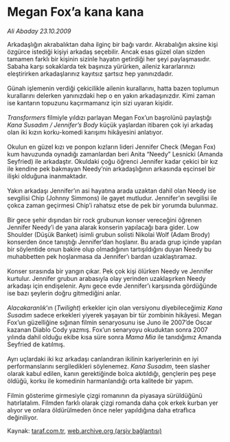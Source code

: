 # Megan Fox’a kana kana

*Ali Abaday 23.10.2009*

<div class="yazi">Arkadaşlığın akrabalıktan daha ilginç bir bağı vardır. Akrabalığın aksine kişi özgürce istediği kişiyi arkadaş seçebilir. Ancak esas güzel olan sizden tamamen farklı bir kişinin sizinle hayatın getirdiği her şeyi paylaşmasıdır. Sabaha karşı sokaklarda tek başınıza yürürken, aileniz kararlarınızı eleştirirken arkadaşlarınız kayıtsız şartsız hep yanınızdadır. <br/><br/>Günah işlemenin verdiği çekicilikle ailenin kurallarını, hatta bazen toplumun kurallarını delerken yanınızdaki hep o en yakın arkadaşınızdır. Kimi zaman ise kantarın topuzunu kaçırmamanız için sizi uyaran kişidir.<i> <br/><br/>Transformers</i> filmiyle yıldızı parlayan Megan Fox’un başrolünü paylaştığı <i>Kana Susadım / Jennifer’s Body</i> küçük yaşlardan itibaren çok iyi arkadaş olan iki kızın korku-komedi karışımı hikâyesini anlatıyor. <br/><br/>Okulun en güzel kızı ve ponpon kızların lideri Jennifer Check (Megan Fox) kum havuzunda oynadığı zamanlardan beri Anita “Needy” Lesnicki (Amanda Seyfried) ile arkadaştır. Okuldaki çoğu öğrenci Jennifer kadar çekici bir kız ile kendine pek bakmayan Needy’nin arkadaşlığının arkasında eşcinsel bir ilişki olduğuna inanmaktadır. <br/><br/>Yakın arkadaşı Jennifer’ın asi hayatına arada uzaktan dahil olan Needy ise sevgilisi Chip (Johnny Simmons) ile gayet mutludur. Jennifer’ın sevgilisi ile çokca zaman geçirmesi Chip’i rahatsız etse de pek bir yorumda bulunmaz. <br/><br/>Bir gece şehir dışından bir rock grubunun konser vereceğini öğrenen Jennifer Needy’i de yana alarak konserin yapılacağı bara gider. Low Shoulder (Düşük Banket) isimli grubun solisti Nikolai Wolf (Adam Brody) konserden önce tanıştığı Jennifer’dan hoşlanır. Bu arada grup içinde yapılan bir söylentide onun bakire olup olmadığının tartışıldığını duyan Needy bu muhabbetten pek hoşlanmasa da Jennifer’ı bardan uzaklaştıramaz. <br/><br/>Konser sırasında bir yangın çıkar. Pek çok kişi ölürken Needy ve Jennifer kurtulur. Jennifer grubun arabasıyla olay yerinden uzaklaşırken Needy arkadaşı için endişelenir. Aynı gece evde Jennifer’ı karşısında gördüğünde ise bazı şeylerin doğru gitmediğini anlar.<i> <br/><br/>Alacakaranlık</i>’ın (<i>Twilight</i>) erkekler için olan versiyonu diyebileceğimiz <i>Kana Susadım</i> sadece erkekleri yiyerek yaşayan bir tür zombinin hikâyesi. Megan Fox’un güzelliğine sığınan filmin senaryosunu ise Juno ile 2007’de Oscar kazanan Diablo Cody yazmış. Fox’un senaryoyu okuduktan sonra 2007 yılında dahil olduğu ekibe kısa süre sonra <i>Mama Mia</i> ile tanıdığımız Amanda Seyfried de katılmış. <br/><br/>Ayrı uçlardaki iki kız arkadaşı canlandıran ikilinin kariyerlerinin en iyi performanslarını sergiledikleri söylenemez. <i>Kana Susadım</i>, teen slasher olarak kabul edilen, kanın gerektiğinde bolca akıtıldığı, gençlerin peş peşe öldüğü, korku ile komedinin harmanlandığı orta kalitede bir yapım. <br/><br/>Filmin gösterime girmesiyle çizgi romanının da piyasaya sürüldüğünü hatırlatalım. Filmden farklı olarak çizgi romanda daha çok erkek kurban yer alıyor ve onlara öldürülmeden önce neler yapıldığına daha etraflıca değiniliyor.
              </div>

Kaynak: [taraf.com.tr](http://taraf.com.tr:80/makale/8102.htm), [web.archive.org (arşiv bağlantısı)](http://web.archive.org/web/20100323195347/http://taraf.com.tr:80/makale/8102.htm)
